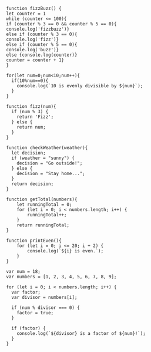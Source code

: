 ```//indent blocks of code
function fizzBuzz() {
let counter = 1
while (counter <= 100){
if (counter % 3 == 0 && counter % 5 == 0){
console.log('fizzbuzz')}
else if (counter % 3 == 0){
console.log('fizz')}
else if (counter % 5 == 0){
console.log('buzz')}
else {console.log(counter)}
counter = counter + 1}
}
```


```//single space around operators and blocks
for(let num=0;num<10;num++){
  if(10%num==0){
    console.log(`10 is evenly divisible by ${num}`);
  } 
}
```


```//Problem: If the number is even divisble by 3, return 'Fizz'; Otherwise, return the number.
function fizz(num){
  if (num % 3) {
    return 'Fizz';
  } else {
    return num;
  }
}
```


```//Problem: If the weather is "sunny", return "Go outside..."; Otherwise, return "Stay home..."
function checkWeather(weather){
  let decision;
  if (weather = "sunny") {
    decision = "Go outside!";
  } else {
    decision = "Stay home...";
  }
  return decision;
}
```


```//Problem: Add up all the numbers in an array.
function getTotal(numbers){
    let runningTotal = 0;
    for (let i = 0; i < numbers.length; i++) {
        runningTotal++;
    } 
    return runningTotal;
}
```


```//Problem: Print all event numbers from 2 to 20.
function printEven(){
    for (let i = 0; i <= 20; i + 2) {
        console.log(`${i} is even.`);
    }
}
```


```//Problem: Find all numbers 1-9 that is 18 is divisible by.
var num = 18;
var numbers = [1, 2, 3, 4, 5, 6, 7, 8, 9];

for (let i = 0; i < numbers.length; i++) {
  var factor;
  var divisor = numbers[i];

  if (num % divisor === 0) {
    factor = true;
  }

  if (factor) {
    console.log(`${divisor} is a factor of ${num}!`);
  }
}
```

